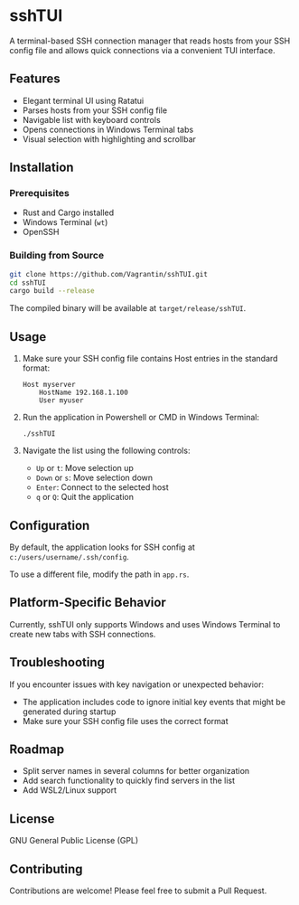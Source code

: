 # sshTUI

A terminal-based SSH connection manager that reads hosts from your SSH config file and allows quick connections via a convenient TUI interface.

## Features

- Elegant terminal UI using Ratatui
- Parses hosts from your SSH config file
- Navigable list with keyboard controls
- Opens connections in Windows Terminal tabs
- Visual selection with highlighting and scrollbar

## Installation

### Prerequisites

- Rust and Cargo installed
- Windows Terminal (`wt`)
- OpenSSH

### Building from Source

```bash
git clone https://github.com/Vagrantin/sshTUI.git
cd sshTUI
cargo build --release
```

The compiled binary will be available at `target/release/sshTUI`.

## Usage

1. Make sure your SSH config file contains Host entries in the standard format:
   ```
   Host myserver
       HostName 192.168.1.100
       User myuser
   ```

2. Run the application in Powershell or CMD in Windows Terminal:
   ```
   ./sshTUI
   ```

3. Navigate the list using the following controls:
   - `Up` or `t`: Move selection up
   - `Down` or `s`: Move selection down
   - `Enter`: Connect to the selected host
   - `q` or `Q`: Quit the application

## Configuration

By default, the application looks for SSH config at `c:/users/username/.ssh/config`.

To use a different file, modify the path in `app.rs`.

## Platform-Specific Behavior

Currently, sshTUI only supports Windows and uses Windows Terminal to create new tabs with SSH connections.

## Troubleshooting

If you encounter issues with key navigation or unexpected behavior:
- The application includes code to ignore initial key events that might be generated during startup
- Make sure your SSH config file uses the correct format

## Roadmap

- Split server names in several columns for better organization
- Add search functionality to quickly find servers in the list
- Add WSL2/Linux support

## License

GNU General Public License (GPL)

## Contributing

Contributions are welcome! Please feel free to submit a Pull Request.
